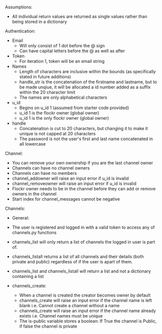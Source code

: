 Assumptions:

-   All individual return values are returned as single values rather than being stored in a dictionary

Authentication:

-   Email
    -   Will only consist of 1 dot before the @ sign
    -   Can have capital letters before the @ as well as after
-   Token
    -   For iteration 1, token will be an email string
-   Names
    -   Length of characters are inclusive within the bounds (as specifically stated in future additions)
    -   handle_str is the concatenation of the firstname and lastname, but to be made unqiue, it will be allocated a id number added as a suffix within the 20 character limit
    -   The names are only alphabetical characters
-   u_id
    -   Begins on u_id 1 (assumed from starter code provided)
    -   u_id 1 is the flockr owner (global owner)
    -   u_id 1 is the only flockr owner (global owner)
-   handle
    -   Concatenation is cut to 20 characters, but changing it to make it unique is not capped at 20 characters
    -   The password is not the user's first and last name concatenated in all lowercase

Channel:

-   You can remove your own ownership if you are the last channel owner
-   Channels can have no channel owners
-   Channels can have no members
-   channel_addowner will raise an input error if u_id is invalid
-   channel_removeowner will raise an input error if u_id is invalid
-   Flockr owner needs to be in the channel before they can add or remove owners in the channel
-   Start index for channel_messages cannot be negative

Channels:

-   General:
-   The user is registered and logged in with a valid token to access any of channels.py functions
-   channels_list will only return a list of channels the logged in user is part of.
-   channels_listall returns a list of all channels and their details (both private and public) regardless of if the user is apart of them.
-   channels_list and channels_listall will return a list and not a dictionary containing a list

-   channels_create:
    -   When a channel is created the creator becomes owner by default
    -   channels_create will raise an input error if the channel name is left blank i.e. Cannot create a channel without a name
    -   channels_create will raise an input error if the channel name already exists i.e. Channel names must be unique
    -   The is-public variable stores a boolean: If True the channel is Public, if false the channel is private
